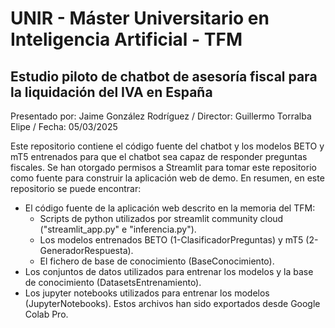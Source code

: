 # UNIR - Máster Universitario en Inteligencia Artificial - TFM
## Estudio piloto de chatbot de asesoría fiscal para la liquidación del IVA en España
Presentado por: Jaime González Rodríguez / Director: Guillermo Torralba Elipe / Fecha: 05/03/2025

Este repositorio contiene el código fuente del chatbot y los modelos BETO y mT5 entrenados para que el chatbot sea capaz de responder preguntas fiscales.
Se han otorgado permisos a Streamlit para tomar este repositorio como fuente para construir la aplicación web de demo. En resumen, en este repositorio se puede encontrar:
- El código fuente de la aplicación web descrito en la memoria del TFM:
  - Scripts de python utilizados por streamlit community cloud ("streamlit_app.py" e "inferencia.py").
  - Los modelos entrenados BETO (1-ClasificadorPreguntas) y mT5 (2-GeneradorRespuesta).
  - El fichero de base de conocimiento (BaseConocimiento).
- Los conjuntos de datos utilizados para entrenar los modelos y la base de conocimiento (DatasetsEntrenamiento).
- Los jupyter notebooks utilizados para entrenar los modelos  (JupyterNotebooks). Estos archivos han sido exportados desde Google Colab Pro.

